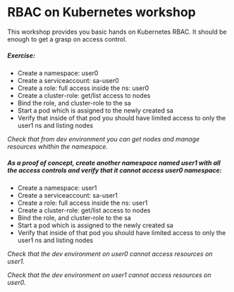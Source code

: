 # RBAC on Kubernetes workshop

This workshop provides you basic hands on Kubernetes RBAC. It should be enough to get a grasp on access control.

##### Exercise:
 
- Create a namespace: user0
- Create a serviceaccount: sa-user0
- Create a role: full access inside the ns: user0
- Create a cluster-role: get/list access to nodes
- Bind the role, and cluster-role to the sa
- Start a pod which is assigned to the newly created sa
- Verify that inside of that pod you should have limited access to only the user1 ns and listing nodes

*Check that from dev environment you can get nodes and manage resources whithin the namespace.*


##### As a proof of concept, create another namespace named user1 with all the access controls and verify that it cannot access user0 namespace:

- Create a namespace: user1
- Create a serviceaccount: sa-user1
- Create a role: full access inside the ns: user1
- Create a cluster-role: get/list access to nodes
- Bind the role, and cluster-role to the sa
- Start a pod which is assigned to the newly created sa
- Verify that inside of that pod you should have limited access to only the user1 ns and listing nodes


*Check that the dev environment on user0 cannot access resources on user1.*

*Check that the dev environment on user1 cannot access resources on user0.*
